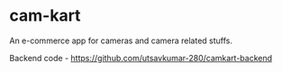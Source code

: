 # cam-kart
An e-commerce app for cameras and camera related stuffs.

Backend code - https://github.com/utsavkumar-280/camkart-backend
